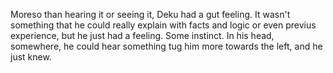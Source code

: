 Moreso than hearing it or seeing it, Deku had a gut feeling. It wasn't something that he could really explain with facts and logic or even previus experience, but he just had a feeling. Some instinct. In his head, somewhere, he could hear something tug him more towards the left, and he just knew. 
